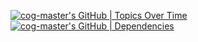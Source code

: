 [![cog-master's GitHub | Topics Over Time](https://stats.quine.sh/cog-master/topics-over-time?theme=dark)](https://quine.sh?utm_source=widgets&utm_campaign=cog-master)
[![cog-master's GitHub | Dependencies](https://stats.quine.sh/cog-master/dependencies?theme=dark)](https://quine.sh?utm_source=widgets&utm_campaign=cog-master)
